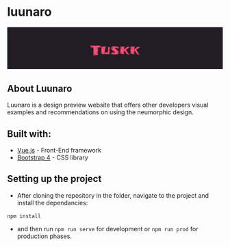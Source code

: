 # luunaro

![Luunaro](https://github.com/yoseychan/Tuskk/blob/master/public/image/Tuskk.png)

## About Luunaro
Luunaro is a design preview website that offers other developers visual examples and recommendations on using the neumorphic design.

## Built with:
- [Vue.js](https://vuejs.org/) - Front-End framework 
- [Bootstrap 4](https://getbootstrap.com/) - CSS library

## Setting up the project


- After cloning the repository in the folder, navigate to the project and install the dependancies:
```
npm install
```
- and then run `npm run serve` for development or `npm run prod` for production phases.
```

